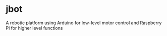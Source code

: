 # jbot
A robotic platform using Arduino for low-level motor control and Raspberry Pi for higher level functions

